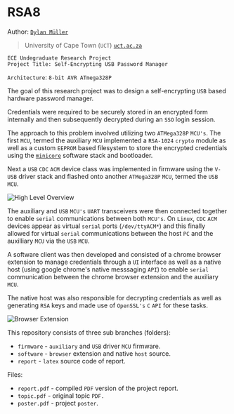# RSA8

Author: [`Dylan Müller`](https://www.linkedin.com/in/dylanmuller/)
> University of Cape Town (`UCT`) [`uct.ac.za`](https://uct.ac.za)

```
ECE Undegraduate Research Project
Project Title: Self-Encrypting USB Password Manager
```

`Architecture`: `8-bit AVR ATmega328P`

The goal of this research project was to design a self-encrypting `USB` based hardware password manager. 

Credentials were required to be securely stored in an encrypted form internally and then subsequently decrypted during an `SSO` login session. 

The approach to this problem involved utilizing two `ATMega328P` `MCU's`. The first `MCU`, termed the auxiliary `MCU` implemented a `RSA-1024` `crypto` module as well as a custom `EEPROM` based filesystem to store the encrypted credentials using the [`minicore`](https://github.com/MCUdude/MiniCore) software stack and bootloader. 

Next a `USB` `CDC` `ACM` device class was implemented in firmware using the `V-USB` driver stack and flashed onto another `ATMega328P` `MCU`, termed the `USB` `MCU`. 

![High Level Overview](https://raw.githubusercontent.com/lunarjournal/research/main/images/HL.png)

The auxiliary and `USB` `MCU's` `UART` transceivers were then connected together to enable `serial` communications between both `MCU's`. On `Linux`, `CDC` `ACM` devices appear as virtual `serial` ports (`/dev/ttyACM*`) and this finally allowed for virtual `serial` communications between the host `PC` and the auxilliary `MCU` via the `USB` `MCU`.

A software client was then developed and consisted of a chrome browser extension to manage credentials through a `UI` interface as well as a native host (using google chrome's native messsaging `API`) to enable `serial` communication between the chrome browser extension and the auxiliary `MCU`. 

The native host was also responsible for decrypting credentials as well as generating `RSA` keys and made use of `OpenSSL's` `C` `API` for these tasks. 

![Browser Extension](https://raw.githubusercontent.com/lunarjournal/research/main/images/DE.png)

This repository consists of three sub branches (folders):
* `firmware` - `auxiliary` and `USB` driver `MCU` firmware.
* `software` - `browser` extension and native `host` source.
* `report` - `latex` source code of report.

Files:
<br/>
* `report.pdf` - compiled `PDF` version of the project report.
* `topic.pdf` - original topic `PDF.`
* `poster.pdf` - project `poster`.
